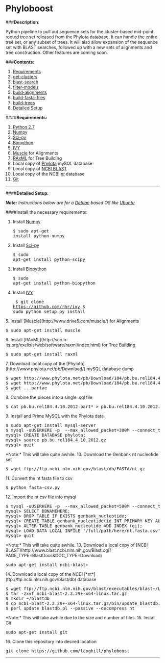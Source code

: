 Phyloboost
==========

###**Description:**

Python pipeline to pull out sequence sets for the cluster-based mid-point rooted tree set released from the Phylota database. It can handle the entire tree set, or any subset of trees. It will also allow expansion of the sequence set with BLAST searches, followed up with a new sets of alignments and tree construction. Other features are coming soon.

###**Contents:**
1. <a href="#requirements">Requirements</a>
2. <a href="#get-clusters">get-clusters</a>
3. <a href="#blast-search">blast-search</a>
4. <a href="#filter-models">filter-models</a>
5. <a href="#alignment">build-alignments</a>
6. <a href="#build-fasta">build-fasta-files</a>
7. <a href="#build-trees">build-trees</a>
8. <a href="#detailed-setup">Detailed Setup</a>


<a name="requirements"></a>
####**Requirements:**


1. [Python 2.7](http://www.python.org)
2. [Numpy](http://www.numpy.org)
3. [Sci-py](http://www.scipy.org)
4. [Biopython](http://www.biopython.org/wiki/Main_Page)
5. [IVY](http://www.reelab.net/home/software/ivy/)
6. [Muscle](http://www.drive5.com/muscle/) for Alignments
7. [RAxML](http://sco.h-its.org/exelixis/web/software/raxml/index.html) for Tree Building
8. Local copy of [Phylota](http://www.phylota.net/pb/Download/) mySQL database
9. Local copy of [NCBI BLAST](http://www.blast.ncbi.nlm.nih.gov/Blast.cgi?PAGE_TYPE=BlastDocs&DOC_TYPE=Download) 
10. Local copy of the NCBI [*nt*](ftp.ncbi.nlm.nih.gov/blast/db) database
11. [Git]()

***

<a name="detailed-setup"></a>
####**Detailed Setup:**

<i>**Note:** Instructions below are for a [Debian](http://www.debian.org) based OS like [Ubuntu](http://www.ubuntu.com)</i>

####Install the necessary requirements:

1. Install [Numpy](http://www.numpy.org) <pre>$ sudo apt-get install python-numpy</pre>
2. Install [Sci-py](http://www.scipy.org) <pre>$ sudo apt-get install python-scipy</pre>
3. Install [Biopython](http://www.biopython.org/wiki/Main_Page) <pre>$ sudo apt-get install python-biopython</pre>
4. Install [IVY](http://www.reelab.net/home/software/ivy/)<pre>
$ git clone https://github.com/rhr/ivy
$ sudo python setup.py install
</pre>
5. Install [Muscle](http://www.drive5.com/muscle/) for Alignments <pre>$ sudo apt-get install muscle</pre>
6. Install [RAxML](http://sco.h-its.org/exelixis/web/software/raxml/index.html) for Tree Building <pre>$ sudo apt-get install raxml</pre>
7. Download local copy of the [Phylota](http://www.phylota.net/pb/Download/) mySQL database dump <pre>$ wget http://www.phylota.net/pb/Download/184/pb.bu.rel184.4.10.2012.partaa
$ wget http://www.phylota.net/pb/Download/184/pb.bu.rel184.4.10.2012.partab
$ wget ...partae
</pre>
8. Combine the pieces into a single .sql file<pre>$ cat pb.bu.rel184.4.10.2012.part* > pb.bu.rel184.4.10.2012.gz</pre>
9. Install and Prime MySQL with the Phylota data<pre>
$ sudo apt-get install mysql-server
$ mysql -uUSERHERE -p  --max_allowed_packet=300M --connect_timeout=6000
mysql> CREATE DATABASE phylota;
mysql> source pb.bu.rel184.4.10.2012.gz
mysql> quit
</pre>
*Note:* This will take quite awhile.
10. Download the Genbank nt nucleotide set<pre>
$ wget ftp://ftp.ncbi.nlm.nih.gov/blast/db/FASTA/nt.gz</pre>
11. Convert the nt fasta file to csv<pre>
$ python fasta-csv.py</pre>
12. Import the nt csv file into mysql<pre>
$ mysql -uUSERHERE -p  --max_allowed_packet=500M --connect_timeout=6000 --local-infile=1
mysql> SELECT DBNAMEHERE;
mysql> DROP TABLE IF EXISTS genbank_nucleotide;
mysql> CREATE TABLE genbank_nucleotide(id INT PRIMARY KEY AUTO_INCREMENT, gi INT(20), accession VARCHAR(25), sequence LONGTEXT) ENGINE=MyISAM DEFAULT CHARSET=latin1 AUTO_INCREMENT=1;
mysql> ALTER TABLE genbank_nucleotide ADD INDEX (gi);
mysql> LOAD DATA LOCAL INFILE '/full/path/here/nt.fasta.csv' INTO TABLE genbank_nucleotide FIELDS TERMINATED BY ',' lines terminated by '\n' (gi, accession, sequence);
mysql> quit
</pre>
*Note:* This will take quite awhile.
13. Download a local copy of [NCBI BLAST](http://www.blast.ncbi.nlm.nih.gov/Blast.cgi?PAGE_TYPE=BlastDocs&DOC_TYPE=Download)<pre>sudo apt-get install ncbi-blast+</pre>  
14. Download a local copy of the NCBI [*nt*](ftp://ftp.ncbi.nlm.nih.gov/blast/db) database <pre>
$ wget ftp://ftp.ncbi.nlm.nih.gov/blast/executables/blast+/LATEST/ncbi-blast-2.2.29+-x64-linux.tar.gz
$ tar -zxvf ncbi-blast-2.2.29+-x64-linux.tar.gz
$ mkdir ~/blastdb
$ cp ncbi-blast-2.2.29+-x64-linux.tar.gz/bin/update_blastdb.pl ~/blastdb
$ perl update_blastdb.pl --passive --decompress nt
</pre>
*Note:* This will take awhile due to the size and number of files.
15. Install Git <pre>sudo apt-get install git</pre>
16. Clone this repository into desired location <pre>git clone https://github.com/lcoghill/phyloboost</pre>

***


